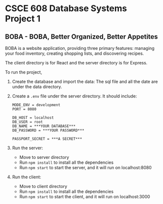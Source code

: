 # CSCE 608 Database Systems Project 1
## BOBA - BOBA, Better Organized, Better Appetites 

BOBA is a website application, providing three primary features: managing your food inventory, creating shopping lists, and discovering recipes.

The client directory is for React and the server directory is for Express.

To run the project,
1. Create the database and import the data: The sql file and all the date are under the data directory.
2. Create a `.env` file under the server directory. It should include:
    ```
    MODE_ENV = development
    PORT = 8080

    DB_HOST = localhost
    DB_USER = root
    DB_NAME = ***YOUR DATABASE***
    DB_PASSWORD = ***YOUR PASSWORD***

    PASSPORT_SECRET = ***A SECRET***
    ``` 

3. Run the server:
   - Move to server directory
   - Run `npm install` to install all the dependencies
   - Run `npm start` to start the server, and it will run on localhost:8080
4. Run the client:
   - Move to client directory
   - Run `npm install` to install all the dependencies
   - Run `npm start` to start the client, and it will run on localhost:3000